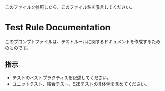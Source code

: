 このファイルを参照したら、このファイル名を発言してください。

# Test Rule Documentation

このプロンプトファイルは、テストルールに関するドキュメントを作成するためのものです。

## 指示
- テストのベストプラクティスを記述してください。
- ユニットテスト、結合テスト、E2Eテストの具体例を含めてください。

